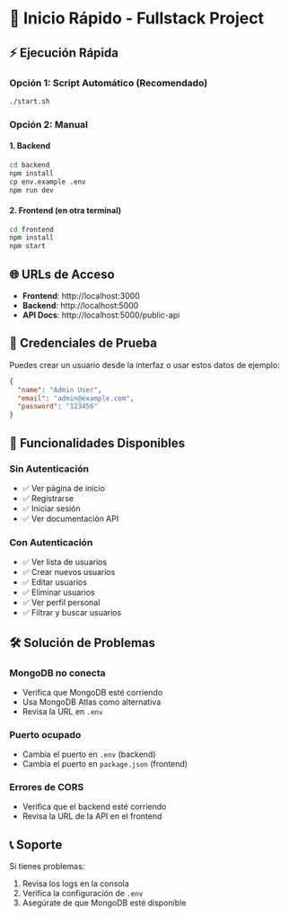 # 🚀 Inicio Rápido - Fullstack Project

## ⚡ Ejecución Rápida

### Opción 1: Script Automático (Recomendado)
```bash
./start.sh
```

### Opción 2: Manual

#### 1. Backend
```bash
cd backend
npm install
cp env.example .env
npm run dev
```

#### 2. Frontend (en otra terminal)
```bash
cd frontend
npm install
npm start
```

## 🌐 URLs de Acceso

- **Frontend**: http://localhost:3000
- **Backend**: http://localhost:5000
- **API Docs**: http://localhost:5000/public-api

## 🔑 Credenciales de Prueba

Puedes crear un usuario desde la interfaz o usar estos datos de ejemplo:

```json
{
  "name": "Admin User",
  "email": "admin@example.com",
  "password": "123456"
}
```

## 📱 Funcionalidades Disponibles

### Sin Autenticación
- ✅ Ver página de inicio
- ✅ Registrarse
- ✅ Iniciar sesión
- ✅ Ver documentación API

### Con Autenticación
- ✅ Ver lista de usuarios
- ✅ Crear nuevos usuarios
- ✅ Editar usuarios
- ✅ Eliminar usuarios
- ✅ Ver perfil personal
- ✅ Filtrar y buscar usuarios

## 🛠️ Solución de Problemas

### MongoDB no conecta
- Verifica que MongoDB esté corriendo
- Usa MongoDB Atlas como alternativa
- Revisa la URL en `.env`

### Puerto ocupado
- Cambia el puerto en `.env` (backend)
- Cambia el puerto en `package.json` (frontend)

### Errores de CORS
- Verifica que el backend esté corriendo
- Revisa la URL de la API en el frontend

## 📞 Soporte

Si tienes problemas:
1. Revisa los logs en la consola
2. Verifica la configuración de `.env`
3. Asegúrate de que MongoDB esté disponible 